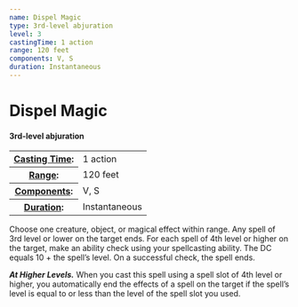 ```yaml
---
name: Dispel Magic
type: 3rd-level abjuration
level: 3
castingTime: 1 action
range: 120 feet
components: V, S
duration: Instantaneous
---
```


Dispel Magic
============

#### 3rd-level abjuration

<table cellspacing="0" class="statBlock"><tbody><tr><th><a href="/srd/spellcasting/castingASpell.htm#castingtime">Casting Time</a>:</th><td>1 action</td></tr><tr><th><a href="/srd/spellcasting/castingASpell.htm#range">Range</a>:</th><td>120 feet</td></tr><tr><th><a href="/srd/spellcasting/castingASpell.htm#components">Components</a>:</th><td>V, S</td></tr><tr><th><a href="/srd/spellcasting/castingASpell.htm#duration">Duration</a>:</th><td>Instantaneous</td></tr></tbody></table>

Choose one creature, object, or magical effect within range. Any spell of 3rd level or lower on the target ends. For each spell of 4th level or higher on the target, make an ability check using your spellcasting ability. The DC equals 10 + the spell’s level. On a successful check, the spell ends.

_**At Higher Levels.**_ When you cast this spell using a spell slot of 4th level or higher, you automatically end the effects of a spell on the target if the spell’s level is equal to or less than the level of the spell slot you used.